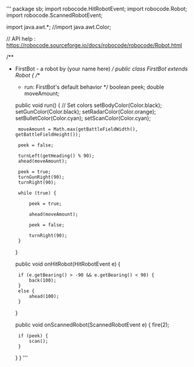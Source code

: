 '''
package sb;
import robocode.HitRobotEvent;
import robocode.Robot;
import robocode.ScannedRobotEvent;

import java.awt.*;
//import java.awt.Color;

// API help : https://robocode.sourceforge.io/docs/robocode/robocode/Robot.html

/**
 * FirstBot - a robot by (your name here)
 */
public class FirstBot extends Robot
{
	/**
	 * run: FirstBot's default behavior
	 */
 	boolean peek; 
	double moveAmount; 

	

	 
	public void run() {
		// Set colors
		setBodyColor(Color.black);
		setGunColor(Color.black);
		setRadarColor(Color.orange);
		setBulletColor(Color.cyan);
		setScanColor(Color.cyan);


		moveAmount = Math.max(getBattleFieldWidth(), getBattleFieldHeight());

		peek = false;

		turnLeft(getHeading() % 90);
		ahead(moveAmount);

		peek = true;
		turnGunRight(90);
		turnRight(90);

		while (true) {

			peek = true;

			ahead(moveAmount);

			peek = false;

			turnRight(90);
		}
	}

	


	public void onHitRobot(HitRobotEvent e) {

		if (e.getBearing() > -90 && e.getBearing() < 90) {
			back(100);
		} 
		else {
			ahead(100);
		}
	}




	public void onScannedRobot(ScannedRobotEvent e) {
		fire(2);

		if (peek) {
			scan();
		}
	}
}
'''
